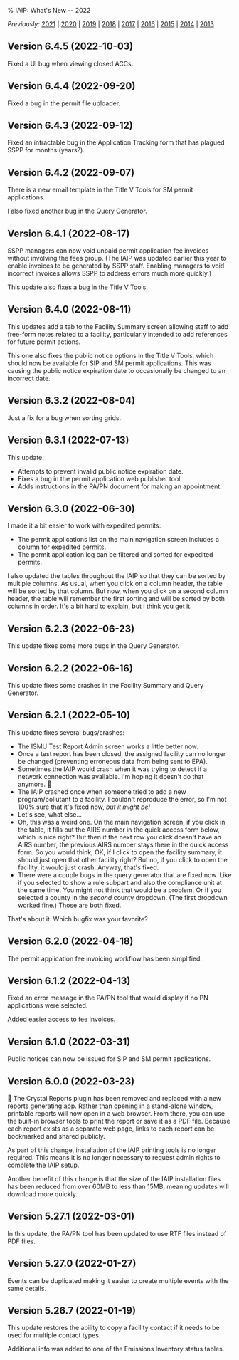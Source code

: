 % IAIP: What's New -- 2022

*Previously:*
[2021](changelog-2021.html) |
[2020](changelog-2020.html) |
[2019](changelog-2019.html) |
[2018](changelog-2018.html) |
[2017](changelog-2017.html) |
[2016](changelog-2016.html) |
[2015](changelog-2015.html) |
[2014](changelog-2014.html) |
[2013](changelog-2013.html)

## Version 6.4.5 <span>(2022-10-03)</span>

Fixed a UI bug when viewing closed ACCs.

## Version 6.4.4 <span>(2022-09-20)</span>

Fixed a bug in the permit file uploader.

## Version 6.4.3 <span>(2022-09-12)</span>

Fixed an intractable bug in the Application Tracking form that has plagued SSPP for months (years?).

## Version 6.4.2 <span>(2022-09-07)</span>

There is a new email template in the Title V Tools for SM permit applications.

I also fixed another bug in the Query Generator.

## Version 6.4.1 <span>(2022-08-17)</span>

SSPP managers can now void unpaid permit application fee invoices without involving the fees group. (The IAIP was updated earlier this year to enable invoices to be generated by SSPP staff. Enabling managers to void incorrect invoices allows SSPP to address errors much more quickly.)

This update also fixes a bug in the Title V Tools.

## Version 6.4.0 <span>(2022-08-11)</span>

This updates add a tab to the Facility Summary screen allowing staff to add free-form notes related to a facility, particularly intended to add references for future permit actions.

This one also fixes the public notice options in the Title V Tools, which should now be available for SIP and SM permit applications. This was causing the public notice expiration date to occasionally be changed to an incorrect date.

## Version 6.3.2 <span>(2022-08-04)</span>

Just a fix for a bug when sorting grids.

## Version 6.3.1 <span>(2022-07-13)</span>

This update:

* Attempts to prevent invalid public notice expiration date.
* Fixes a bug in the permit application web publisher tool.
* Adds instructions in the PA/PN document for making an appointment.

## Version 6.3.0 <span>(2022-06-30)</span>

I made it a bit easier to work with expedited permits:

- The permit applications list on the main navigation screen includes a column for expedited permits.
- The permit application log can be filtered and sorted for expedited permits.

I also updated the tables throughout the IAIP so that they can be sorted by multiple columns. As usual, when you click on a column header, the table will be sorted by that column. But now, when you click on a second column header, the table will remember the first sorting and will be sorted by both columns in order. It's a bit hard to explain, but I think you get it.

## Version 6.2.3 <span>(2022-06-23)</span>

This update fixes some more bugs in the Query Generator.

## Version 6.2.2 <span>(2022-06-16)</span>

This update fixes some crashes in the Facility Summary and Query Generator.

## Version 6.2.1 <span>(2022-05-10)</span>

This update fixes several bugs/crashes:

- The ISMU Test Report Admin screen works a little better now.
- Once a test report has been closed, the assigned facility can no longer be changed (preventing erroneous data from being sent to EPA).
- Sometimes the IAIP would crash when it was trying to detect if a network connection was available. I'm hoping it doesn't do that anymore. 🤞
- The IAIP crashed once when someone tried to add a new program/pollutant to a facility. I couldn't reproduce the error, so I'm not 100% sure that it's fixed now, *but it might be!*
- Let's see, what else...
- Oh, this was a weird one. On the main navigation screen, if you click in the table, it fills out the AIRS number in the quick access form below, which is nice right? But then if the next row you click doesn't have an AIRS number, the previous AIRS number stays there in the quick access form. So you would think, OK, if I click to open the facility summary, it should just open that other facility right? But no, if you click to open the facility, it would just crash. Anyway, that's fixed.
- There were a couple bugs in the query generator that are fixed now. Like if you selected to show a rule subpart and also the compliance unit at the same time. You might not think that would be a problem. Or if you selected a county in the *second* county dropdown. (The first dropdown worked fine.) Those are both fixed.

That's about it. Which bugfix was your favorite?

## Version 6.2.0 <span>(2022-04-18)</span>

The permit application fee invoicing workflow has been simplified.

## Version 6.1.2 <span>(2022-04-13)</span>

Fixed an error message in the PA/PN tool that would display if no PN applications were selected.

Added easier access to fee invoices.

## Version 6.1.0 <span>(2022-03-31)</span>

Public notices can now be issued for SIP and SM permit applications.

## Version 6.0.0 <span>(2022-03-23)</span>

📄 The Crystal Reports plugin has been removed and replaced with a new reports generating app. Rather than opening in a stand-alone window, printable reports will now open in a web browser. From there, you can use the built-in browser tools to print the report or save it as a PDF file. Because each report exists as a separate web page, links to each report can be bookmarked and shared publicly.

As part of this change, installation of the IAIP printing tools is no longer required. This means it is no longer necessary to request admin rights to complete the IAIP setup. 

Another benefit of this change is that the size of the IAIP installation files has been reduced from over 60MB to less than 15MB, meaning updates will download more quickly.

## Version 5.27.1 <span>(2022-03-01)</span>

In this update, the PA/PN tool has been updated to use RTF files instead of PDF files.

## Version 5.27.0 <span>(2022-01-27)</span>

Events can be duplicated making it easier to create multiple events with the same details.

## Version 5.26.7 <span>(2022-01-19)</span>

This update restores the ability to copy a facility contact if it needs to be used for multiple contact types.

Additional info was added to one of the Emissions Inventory status tables.
